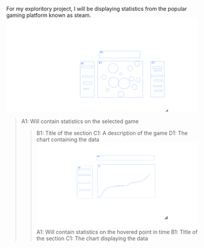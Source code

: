 For my exploritory project, I will be displaying statistics from the popular gaming platform known as steam. 
![alt text](https://github.com/davidleshinski/Interactive-Data-Vis-Fall2020/blob/master/project1/download%20(3).png?raw=true)
>A1: Will contain statistics on the selected game
>>B1: Title of the section
>>C1: A description of the game
>>D1: The chart containing the data
![alt text](https://github.com/davidleshinski/Interactive-Data-Vis-Fall2020/blob/master/project1/download%20(2).png?raw=true)
A1: Will contain statistics on the hovered point in time
B1: TItle of the section
C1: The chart displaying the data
